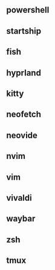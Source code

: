 ## powershell

## startship

## fish

## hyprland

## kitty

## neofetch

## neovide

## nvim

## vim

## vivaldi

## waybar

## zsh

## tmux
